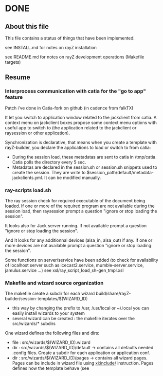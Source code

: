# DONE

## About this file

This file contains a status of things that have been implemented.

see INSTALL.md for notes on rayZ installation

see README.md for notes on rayZ development operations (Makefile targets)

## Resume

### Interprocess communication with catia for the "go to app" feature 

Patch i've done in Catia-fork on github (in cadence from falkTX)

It let you switch to application window related to the jackclient from catia.
A context menu on jackclient boxes propose some context menu options with useful app to switch to (the application related to the jackclient or raysession or other application).

Synchronization is declarative, that means when you create a template with rayZ-builder, you declare the applications to load or switch to from catia:

- During the session load, these metadatas are sent to catia in /tmp/catia. Catia polls the directory every 5 sec.
- Metadatas are declared in the session.sh or session.sh snippets used to create the session. 
  They are write to $session_path/default/metadata-jackclients.yml. It can be modified manually.

### ray-scripts load.sh

The ray session check for required executable of the document being loaded. If one or more of the required program are not available during the session load, then raysession prompt a question "ignore or stop loading the session".

It looks also for Jack server running. If not available prompt a question "ignore or stop loading the session".

And It looks for any additionnal devices (alsa_in, alsa_out) if any. If one or more devices are not available prompt a question "ignore or stop loading the session".

Some functions on server/service have been added (to check for availability of localhost server such as icecast2.service, mumble-server.service, jamulus.service ...)
see xsl/ray_script_load_sh-gen_tmpl.xsl

### Makefile and wizard source organization
The makefile create a subdir for each wizard build/share/rayZ-builder/session-templates/$(WIZARD_ID)

- this way by changing the prefix to /usr, /usr/local or ~/.local you can easily install wizards to your system
- several wizard can be created : the makefile iterates over the src/wizards/* subdirs
        
One wizard defines the following files and dirs:

- file : src/wizards/$(WIZARD_ID).wizard
- dir : src/wizards/$(WIZARD_ID)/default      -> contains all defaults needed .config files. Create a subdir for each application or application conf.
- dir : src/wizards/$(WIZARD_ID)/pages        -> contains all wizard pages. Pages can be include in wizard file using <xi:include/> instruction.
                                                 Pages defines how the template behave (see <template/> and <template-snippet/> elements).
- dir : src/wizards/$(WIZARD_ID)/snippets     -> contains template snippets use by pages to generate their conf (session.sh, patch_xml)
- dir : src/wizards/$(WIZARD_ID)/tmpl         -> Cheetah templates. Create one when you need to fill a configuration file depending on user inputs. Those files should go to a .config path
- dir : src/wizards/$(WIZARD_ID)/test-data    -> contains a datamodel.json that can be use by Makefile to test a template
- dir : src/wizards/$(WIZARD_ID)/xsl          -> contains custom added or custom xsl ... (Makefile has to be modified for each xsl)
- dir : ray-scripts                           -> contains ray session scripts for defining custom behaviour during load, save or close operation
    
Global dirs:

- xsd : contains schema definition (constraints on wizards XML declaration)
- xsl : contains xsl file that are used by all wizards
- gui : contains custom UI components
- bin : contains wrapper scripts used by the created session 
      
### file types from rayZ-builder project
Document file types: 

- wizard files *.wizard : XML file containing a wizard declaration. It can include *.page
- page files *.page : XML file containing a page declaration. It can include *.tmpl_snippet
- tmpl snippet files *.tmpl_snippet : Cheetah template snippet for raysession_sh and patch_xml of a page. A Cheetah snippet can be reused by several pages
- tmpl files *.tmpl : Cheetah Cheetah template for configuration files creation

wizard, page and tmpl_snippet have to be in the same directory when combined to a single xml (done in the Makefile) because of <xi:include/> XML processing instructions.

a wizard is composed of one or more setup pages.
Before walking through the wizard steps, the final user selects the pages (applications related) he wants to use.

- Each wizard page is required or optional. The optional page can be added to the wizard steps by the user.
- Group of optional pages can be created. The user select one of these page.

### Declarative XML

Declarative XML file means that you input an XML file and this XML will be processed by the Makefile to generate a wizard and template python classes.

The XML file format is a schema that contains wizard informations such as title, description, author, keywords, category, version, software requirements as well as pages and templates description.
